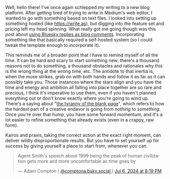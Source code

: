 <!--
.. title: New Blog (and thoughts on seizing the moment)
.. slug: new-blog-and-thoughts-on-seizing-the-moment
.. date: 2024-07-06 22:17:27 UTC-07:00
.. tags: meta
.. category: 
.. link: 
.. description: 
.. type: text
.. mastodon: 111381798078225519
-->

Well, hello there! I've once again schlepped my writing to a new blog platform. After getting tired of trying to write in Medium's web editor, I wanted to go with something based on text files. I looked into setting up something hosted (like <https://write.as>), but digging into the feature set and pricing left my head spinning. What really got me going though was this post about [using Bluesky replies as blog comments](https://graysky.app/blog/2024-02-05-adding-blog-comments). Incorporating something like that basically required a self-hosted system (so I could tweak the template enough to incorporate it).

This reminds me of a broader point that I have to remind myself of all the time. It can be hard and scary to start something new; there's a thousand reasons not to do something, a thousand obstacles and rationales why this is the wrong thing at the wrong time, etc. The antidote to that inertia is, when the muse strikes, grab on with both hands and follow it as far as it can possibly take you. Those instances where the stars align and you have the time and energy and ambition all falling into place together are so rare and precious, I think it's imperative to use them, even if you haven't planned everything out or don't know exactly where you're going to wind up. There's a saying about "[the tyranny of the blank page](https://medium.com/@penguinrandomus/the-tyranny-of-the-blank-page-4-writing-tips-from-andy-weir-709992be37b7)", which refers to how the hardest part of a creative endavor is going from _nothing_ to _something_. Once you're over that hump, you have some forward momentum, and it's a lot easier to refine something that already exists (even in a crappy, raw form).

Kairos and praxis, taking the correct action at the exact right moment, can deliver wildly disproportionate results. But you have to set yourself up for success by giving yourself a place to start from, whenever you can.



<blockquote class="bluesky-embed" data-bluesky-uri="at://did:plc:yxhvd47p53gmb5zfiktqq3og/app.bsky.feed.post/3kwnz3qdpyn2l" data-bluesky-cid="bafyreifvxktrkixw6dvhsh4t7ydaypv5ynozznnpcekp7kw5657rujqnry">
<p lang="en">Agent Smith&#x27;s speech about 1999 being the peak of human civilization gets more and more uncomfortable as time goes by
</p>&mdash; Adam Compton (
<a href="https://bsky.app/profile/did:plc:yxhvd47p53gmb5zfiktqq3og?ref_src=embed">@comptona.bsky.social
</a>)
<a href="https://bsky.app/profile/did:plc:yxhvd47p53gmb5zfiktqq3og/post/3kwnz3qdpyn2l?ref_src=embed">Jul 6, 2024 at 8:19 PM
</a>
</blockquote>
<script async src="https://embed.bsky.app/static/embed.js" charset="utf-8">
</script>
